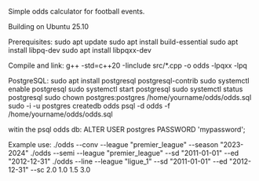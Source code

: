 Simple odds calculator for football events.

Building on Ubuntu 25.10

Prerequisites:
sudo apt update
sudo apt install build-essential
sudo apt install libpq-dev
sudo apt install libpqxx-dev

Compile and link:
g++ -std=c++20 -Iinclude src/*.cpp -o odds -lpqxx -lpq

PostgreSQL:
sudo apt install postgresql postgresql-contrib
sudo systemctl enable postgresql
sudo systemctl start postgresql
sudo systemctl status postgresql
sudo chown postgres:postgres /home/yourname/odds/odds.sql
sudo -i -u postgres
createdb odds
psql -d odds -f /home/yourname/odds/odds.sql

witin the psql odds db:
ALTER USER postgres PASSWORD 'mypassword';


Example use:
./odds --conv --league "premier_league" --season "2023-2024"
./odds --semi --league "premier_league" --sd "2011-01-01" --ed "2012-12-31"
./odds --line --league "ligue_1" --sd "2011-01-01" --ed "2012-12-31" --sc 2.0 1.0 1.5 3.0
